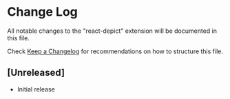 # Change Log

All notable changes to the "react-depict" extension will be documented in this file.

Check [Keep a Changelog](http://keepachangelog.com/) for recommendations on how to structure this file.

## [Unreleased]

- Initial release